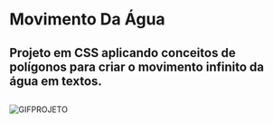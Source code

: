 # Movimento Da Água
## Projeto em CSS aplicando conceitos de polígonos para criar o movimento infinito da água em textos.
##
![GIFPROJETO](https://github.com/victorloureiro1/CSSMovimentoDaAgua/blob/main/agua.gif)



